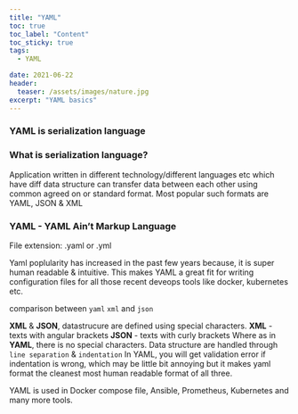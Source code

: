 ```yaml
---
title: "YAML"
toc: true
toc_label: "Content"
toc_sticky: true
tags:
  - YAML

date: 2021-06-22
header:
  teaser: /assets/images/nature.jpg
excerpt: "YAML basics"
---
```


### YAML is serialization language

### What is serialization language?
Application written in different technology/different languages etc which have diff data structure can transfer data between each other using common agreed on or standard format.
Most popular such formats are YAML, JSON & XML

### YAML - YAML Ain’t Markup Language
File extension: .yaml or .yml

Yaml poplularity has increased in the past few years because, it is super human readable & intuitive. 
This makes YAML a great fit for writing configuration files for all those recent deveops tools like docker, kubernetes etc.

comparison between `yaml` `xml` and `json`

**XML** & **JSON**, datastrucure are defined using special characters. 
**XML** - texts with angular brackets
**JSON** - texts with curly brackets
Where as in **YAML**, there is no special characters. Data structure are handled through `line separation` & `indentation`
In YAML, you will get validation error if indentation is wrong, which may be little bit annoying but it makes yaml format the cleanest most human readable format of all three.

YAML is used in Docker compose file, Ansible, Prometheus, Kubernetes and many more tools.







